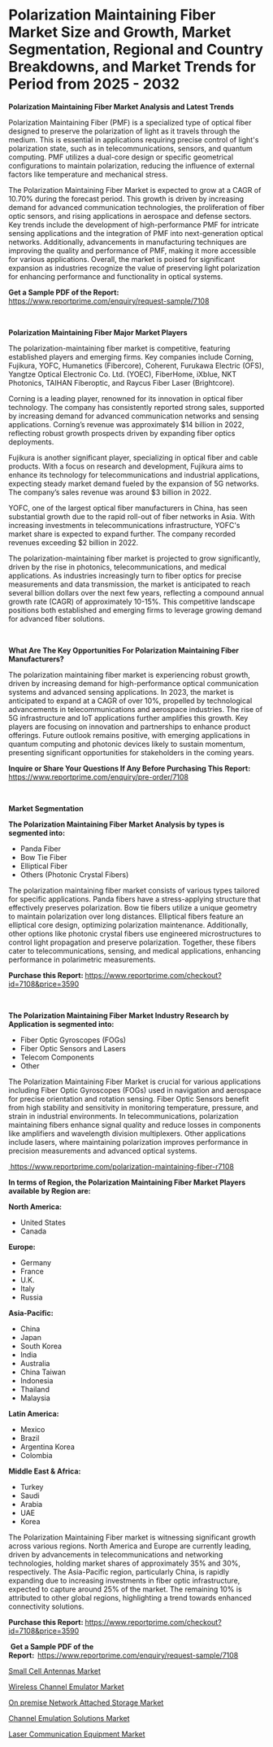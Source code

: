 <p><h1>Polarization Maintaining Fiber Market Size and Growth, Market Segmentation, Regional and Country Breakdowns, and Market Trends for Period from 2025 -  2032</h1></p><p><strong>Polarization Maintaining Fiber Market Analysis and Latest Trends</strong></p>
<p><p>Polarization Maintaining Fiber (PMF) is a specialized type of optical fiber designed to preserve the polarization of light as it travels through the medium. This is essential in applications requiring precise control of light's polarization state, such as in telecommunications, sensors, and quantum computing. PMF utilizes a dual-core design or specific geometrical configurations to maintain polarization, reducing the influence of external factors like temperature and mechanical stress.</p><p>The Polarization Maintaining Fiber Market is expected to grow at a CAGR of 10.70% during the forecast period. This growth is driven by increasing demand for advanced communication technologies, the proliferation of fiber optic sensors, and rising applications in aerospace and defense sectors. Key trends include the development of high-performance PMF for intricate sensing applications and the integration of PMF into next-generation optical networks. Additionally, advancements in manufacturing techniques are improving the quality and performance of PMF, making it more accessible for various applications. Overall, the market is poised for significant expansion as industries recognize the value of preserving light polarization for enhancing performance and functionality in optical systems.</p></p>
<p><strong>Get a Sample PDF of the Report:&nbsp;</strong> <a href="https://www.reportprime.com/enquiry/request-sample/7108?utm_campaign=12&utm_medium=2&utm_source=Github&utm_content=ia&utm_term=19032025&utm_id=polarization-maintaining-fiber">https://www.reportprime.com/enquiry/request-sample/7108</a></p>
<p>&nbsp;</p>
<p><strong>Polarization Maintaining Fiber Major Market Players</strong></p>
<p><p>The polarization-maintaining fiber market is competitive, featuring established players and emerging firms. Key companies include Corning, Fujikura, YOFC, Humanetics (Fibercore), Coherent, Furukawa Electric (OFS), Yangtze Optical Electronic Co. Ltd. (YOEC), FiberHome, iXblue, NKT Photonics, TAIHAN Fiberoptic, and Raycus Fiber Laser (Brightcore).</p><p>Corning is a leading player, renowned for its innovation in optical fiber technology. The company has consistently reported strong sales, supported by increasing demand for advanced communication networks and sensing applications. Corning’s revenue was approximately $14 billion in 2022, reflecting robust growth prospects driven by expanding fiber optics deployments.</p><p>Fujikura is another significant player, specializing in optical fiber and cable products. With a focus on research and development, Fujikura aims to enhance its technology for telecommunications and industrial applications, expecting steady market demand fueled by the expansion of 5G networks. The company’s sales revenue was around $3 billion in 2022.</p><p>YOFC, one of the largest optical fiber manufacturers in China, has seen substantial growth due to the rapid roll-out of fiber networks in Asia. With increasing investments in telecommunications infrastructure, YOFC's market share is expected to expand further. The company recorded revenues exceeding $2 billion in 2022.</p><p>The polarization-maintaining fiber market is projected to grow significantly, driven by the rise in photonics, telecommunications, and medical applications. As industries increasingly turn to fiber optics for precise measurements and data transmission, the market is anticipated to reach several billion dollars over the next few years, reflecting a compound annual growth rate (CAGR) of approximately 10-15%. This competitive landscape positions both established and emerging firms to leverage growing demand for advanced fiber solutions.</p></p>
<p>&nbsp;</p>
<p><strong>What Are The Key Opportunities For Polarization Maintaining Fiber Manufacturers?</strong></p>
<p><p>The polarization maintaining fiber market is experiencing robust growth, driven by increasing demand for high-performance optical communication systems and advanced sensing applications. In 2023, the market is anticipated to expand at a CAGR of over 10%, propelled by technological advancements in telecommunications and aerospace industries. The rise of 5G infrastructure and IoT applications further amplifies this growth. Key players are focusing on innovation and partnerships to enhance product offerings. Future outlook remains positive, with emerging applications in quantum computing and photonic devices likely to sustain momentum, presenting significant opportunities for stakeholders in the coming years.</p></p>
<p><strong>Inquire or Share Your Questions If Any Before Purchasing This Report:</strong> <a href="https://www.reportprime.com/enquiry/pre-order/7108?utm_campaign=12&utm_medium=2&utm_source=Github&utm_content=ia&utm_term=19032025&utm_id=polarization-maintaining-fiber">https://www.reportprime.com/enquiry/pre-order/7108</a></p>
<p>&nbsp;</p>
<p><strong>Market Segmentation</strong></p>
<p><strong>The Polarization Maintaining Fiber Market Analysis by types is segmented into:</strong></p>
<p><ul><li>Panda Fiber</li><li>Bow Tie Fiber</li><li>Elliptical Fiber</li><li>Others (Photonic Crystal Fibers)</li></ul></p>
<p><p>The polarization maintaining fiber market consists of various types tailored for specific applications. Panda fibers have a stress-applying structure that effectively preserves polarization. Bow tie fibers utilize a unique geometry to maintain polarization over long distances. Elliptical fibers feature an elliptical core design, optimizing polarization maintenance. Additionally, other options like photonic crystal fibers use engineered microstructures to control light propagation and preserve polarization. Together, these fibers cater to telecommunications, sensing, and medical applications, enhancing performance in polarimetric measurements.</p></p>
<p><strong>Purchase this Report:&nbsp;</strong><a href="https://www.reportprime.com/checkout?id=7108&price=3590&utm_campaign=12&utm_medium=2&utm_source=Github&utm_content=ia&utm_term=19032025&utm_id=polarization-maintaining-fiber">https://www.reportprime.com/checkout?id=7108&price=3590</a></p>
<p>&nbsp;</p>
<p><strong>The Polarization Maintaining Fiber Market Industry Research by Application is segmented into:</strong></p>
<p><ul><li>Fiber Optic Gyroscopes (FOGs)</li><li>Fiber Optic Sensors and Lasers</li><li>Telecom Components</li><li>Other</li></ul></p>
<p><p>The Polarization Maintaining Fiber Market is crucial for various applications including Fiber Optic Gyroscopes (FOGs) used in navigation and aerospace for precise orientation and rotation sensing. Fiber Optic Sensors benefit from high stability and sensitivity in monitoring temperature, pressure, and strain in industrial environments. In telecommunications, polarization maintaining fibers enhance signal quality and reduce losses in components like amplifiers and wavelength division multiplexers. Other applications include lasers, where maintaining polarization improves performance in precision measurements and advanced optical systems.</p></p>
<p><a href="https://www.reportprime.com/polarization-maintaining-fiber-r7108?utm_campaign=12&utm_medium=2&utm_source=Github&utm_content=ia&utm_term=19032025&utm_id=polarization-maintaining-fiber">&nbsp;https://www.reportprime.com/polarization-maintaining-fiber-r7108</a></p>
<p><strong>In terms of Region, the Polarization Maintaining Fiber Market Players available by Region are:</strong></p>
<p>
    <p> <strong> North America: </strong>
        <ul>
            <li>United States</li>
            <li>Canada</li>
        </ul>
        </p> 
    <p> <strong> Europe: </strong>
        <ul>
            <li>Germany</li>
            <li>France</li>
            <li>U.K.</li>
            <li>Italy</li>
            <li>Russia</li>
        </ul>
        </p> 
    <p> <strong> Asia-Pacific: </strong>
        <ul>
            <li>China</li>
            <li>Japan</li>
            <li>South Korea</li>
            <li>India</li>
            <li>Australia</li>
            <li>China Taiwan</li>
            <li>Indonesia</li>
            <li>Thailand</li>
            <li>Malaysia</li>
        </ul>
        </p> 
    <p> <strong> Latin America: </strong>
        <ul>
            <li>Mexico</li>
            <li>Brazil</li>
            <li>Argentina Korea</li>
            <li>Colombia</li>
        </ul>
        </p> 
    <p> <strong> Middle East & Africa: </strong>
        <ul>
            <li>Turkey</li>
            <li>Saudi</li>
            <li>Arabia</li>
            <li>UAE</li>
            <li>Korea</li>
        </ul>
    </p>
    </p>
<p><p>The Polarization Maintaining Fiber market is witnessing significant growth across various regions. North America and Europe are currently leading, driven by advancements in telecommunications and networking technologies, holding market shares of approximately 35% and 30%, respectively. The Asia-Pacific region, particularly China, is rapidly expanding due to increasing investments in fiber optic infrastructure, expected to capture around 25% of the market. The remaining 10% is attributed to other global regions, highlighting a trend towards enhanced connectivity solutions.</p></p>
<p><strong>Purchase this Report: </strong><a href="https://www.reportprime.com/checkout?id=7108&price=3590&utm_campaign=12&utm_medium=2&utm_source=Github&utm_content=ia&utm_term=19032025&utm_id=polarization-maintaining-fiber">https://www.reportprime.com/checkout?id=7108&price=3590</a></p>
<p>&nbsp;<strong>Get a Sample PDF of the Report:&nbsp;&nbsp;</strong><a href="https://www.reportprime.com/enquiry/request-sample/7108?utm_campaign=12&utm_medium=2&utm_source=Github&utm_content=ia&utm_term=19032025&utm_id=polarization-maintaining-fiber">https://www.reportprime.com/enquiry/request-sample/7108</a></p>
<p><strong></strong></p>
<p><p><a href="https://github.com/guyotkiferhi/Market-Research-Report-List-1/blob/main/small-cell-antennas-market.md?utm_campaign=12&utm_medium=2&utm_source=Github&utm_content=ia&utm_term=19032025&utm_id=polarization-maintaining-fiber">Small Cell Antennas Market</a></p><p><a href="https://github.com/iyachikareva/Market-Research-Report-List-1/blob/main/wireless-channel-emulator-market.md?utm_campaign=12&utm_medium=2&utm_source=Github&utm_content=ia&utm_term=19032025&utm_id=polarization-maintaining-fiber">Wireless Channel Emulator Market</a></p><p><a href="https://github.com/naomaroaoonv/Market-Research-Report-List-1/blob/main/on-premise-network-attached-storage-market.md?utm_campaign=12&utm_medium=2&utm_source=Github&utm_content=ia&utm_term=19032025&utm_id=polarization-maintaining-fiber">On premise Network Attached Storage Market</a></p><p><a href="https://github.com/prantoblouin/Market-Research-Report-List-1/blob/main/channel-emulation-solutions-market.md?utm_campaign=12&utm_medium=2&utm_source=Github&utm_content=ia&utm_term=19032025&utm_id=polarization-maintaining-fiber">Channel Emulation Solutions Market</a></p><p><a href="https://github.com/karydacamu/Market-Research-Report-List-1/blob/main/laser-communication-equipment-market.md?utm_campaign=12&utm_medium=2&utm_source=Github&utm_content=ia&utm_term=19032025&utm_id=polarization-maintaining-fiber">Laser Communication Equipment Market</a></p></p>